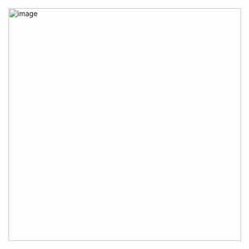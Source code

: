 <img width="465" alt="image" src="https://github.com/user-attachments/assets/69beab28-5333-40a2-9e78-44c1daa30a77">
